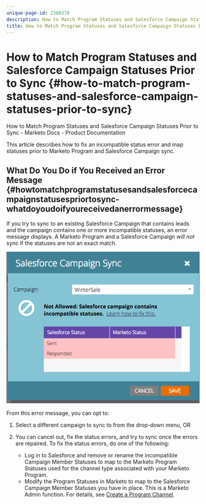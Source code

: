 ```yaml
---
unique-page-id: 2360370
description: How to Match Program Statuses and Salesforce Campaign Statuses Prior to Sync - Marketo Docs - Product Documentation
title: How to Match Program Statuses and Salesforce Campaign Statuses Prior to Sync
---
```


# How to Match Program Statuses and Salesforce Campaign Statuses Prior to Sync {#how-to-match-program-statuses-and-salesforce-campaign-statuses-prior-to-sync}

How to Match Program Statuses and Salesforce Campaign Statuses Prior to Sync - Marketo Docs - Product Documentation

This article describes how to fix an incompatible status error and map statuses prior to Marketo Program and Salesforce Campaign sync.

## What Do You Do if You Received an Error Message {#howtomatchprogramstatusesandsalesforcecampaignstatusespriortosync-whatdoyoudoifyoureceivedanerrormessage}

If you try to sync to an existing Salesforce Campaign that contains leads and the campaign contains one or more incompatible statuses, an error message displays. A Marketo Program and a Salesforce Campaign *will not* sync if the statuses are not an exact match.

![](assets/image2015-7-22-9-3a23-3a29.png)

From this error message, you can opt to:

1. Select a different campaign to sync to from the drop-down menu, OR
1. You can cancel out, fix the status errors, and try to sync once the errors are repaired. To fix the status errors, do one of the following:

    * Log in to Salesforce and remove or rename the incompatible Campaign Member Statuses to map to the Marketo Program Statuses used for the channel type associated with your Marketo Program.
    * Modify the Program Statuses in Marketo to map to the Salesforce Campaign Member Statuses you have in place. This is a Marketo Admin function. For details, see [Create a Program Channel](../../../../../../welcome-to-marketo-docs/product-docs/administration/tags/create-a-program-channel.md).

